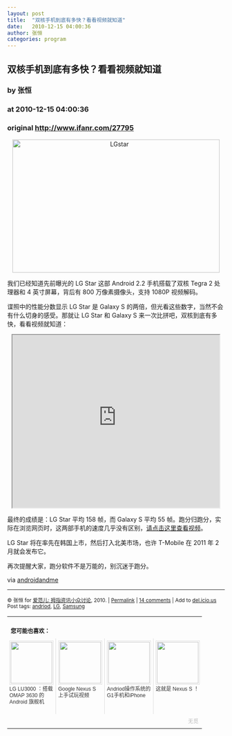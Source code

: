 ```yaml
---
layout: post
title:  "双核手机到底有多快？看看视频就知道"
date:   2010-12-15 04:00:36
author: 张恒
categories: program
---
```


## 双核手机到底有多快？看看视频就知道
### by 张恒
### at 2010-12-15 04:00:36
### original <http://www.ifanr.com/27795>

<p style="text-align:center"><img style="margin:0px auto;padding-left:0px;padding-right:0px;float:none;padding-top:0px;border-width:0px" src="http://www.ifanr.com/wp-content/uploads/2010/12/LGstar.jpg" border="0" alt="LGstar" width="480" height="308"></p><p>我们已经知道先前曝光的 LG Star 这部 Android 2.2 手机搭载了双核 Tegra 2 处理器和 4 英寸屏幕，背后有 800 万像素摄像头，支持 1080P 视频解码。</p><p>谍照中的性能分数显示 LG Star 是 Galaxy S 的两倍，但光看这些数字，当然不会有什么切身的感受。那就让 LG Star 和 Galaxy S 来一次比拼吧，双核到底有多快，看看视频就知道：</p><p style="text-align:center"> <iframe src="http://reader.googleusercontent.com/reader/embediframe?src=http://player.youku.com/player.php/sid/XMjI5NzU0NTYw/v.swf&amp;width=480&amp;height=400" width="480" height="400"></iframe></p><p>最终的成绩是：LG Star 平均 158 帧，而 Galaxy S 平均 55 帧。跑分归跑分，实际在浏览网页时，这两部手机的速度几乎没有区别，<a href="http://www.phonearena.com/news/LG-Star-could-launch-as-LG-Optimus-2X-to-promote-its-dual-core-power_id15307">请点击这里查看视频</a>。</p><p>LG Star 将在率先在韩国上市，然后打入北美市场，也许 T-Mobile 在 2011 年 2 月就会发布它。</p><p>再次提醒大家，跑分软件不是万能的，别沉迷于跑分。</p><p>via <a href="http://androidandme.com/2010/12/phones/lg-star-could-launch-as-optimus-2x-to-emphasize-its-dual-core-processor/?utm_source=feedburner&amp;utm_medium=feed&amp;utm_campaign=Feed%3A+androidandme+%28Android+and+Me%29&amp;utm_content=Google+Reader">androidandme</a></p><hr><p><small>© 张恒 for <a href="http://www.ifanr.com">爱范儿: 拇指资讯小众讨论</a>, 2010. | <a href="http://www.ifanr.com/27795">Permalink</a> | <a href="http://www.ifanr.com/27795#comments">14 comments</a> | Add to <a href="http://del.icio.us/post?url=http://www.ifanr.com/27795&amp;title=%E5%8F%8C%E6%A0%B8%E6%89%8B%E6%9C%BA%E5%88%B0%E5%BA%95%E6%9C%89%E5%A4%9A%E5%BF%AB%EF%BC%9F%E7%9C%8B%E7%9C%8B%E8%A7%86%E9%A2%91%E5%B0%B1%E7%9F%A5%E9%81%93">del.icio.us</a> <br> Post tags: <a href="http://www.ifanr.com/tag/andriod" rel="tag">andriod</a>, <a href="http://www.ifanr.com/tag/lg" rel="tag">LG</a>, <a href="http://www.ifanr.com/tag/samsung" rel="tag">Samsung</a><br> </small></p><table cellspacing="0" cellpadding="3" border="0"><tr><td colspan="4"><b><font size="-1" style="display:block!important;padding:20px 0 5px!important">您可能也喜欢：</font></b></td></tr><tr><td width="102" valign="top" style="padding:5px!important;margin:0!important"> <a title="LG LU3000 ：搭载 OMAP 3630 的 Android 旗舰机" style="text-decoration:none!important" href="http://www.wumii.com/ext/redirect.htm?url=http%3A%2F%2Fwww.ifanr.com%2F26478&amp;from=http%3A%2F%2Fwww.ifanr.com%2F27795"> <img style="margin:0!important;padding:2px!important;border:1px solid #dddddd!important;width:96px!important;height:96px!important" src="http://static.wumii.com/site_images/2010/11/29/1109462.jpg" width="96px" height="96px"><br> <font size="-1" color="#333333" style="display:block!important;line-height:15px!important;width:102px!important;font:12px/15px arial!important;height:60px!important;margin:3px 0 0 0!important;padding:0!important;overflow:hidden!important">LG LU3000 ：搭载 OMAP 3630 的 Android 旗舰机</font> </a></td><td width="102" valign="top" style="padding:5px!important;margin:0!important;border-left:1px solid #dddddd!important"> <a title="Google Nexus S 上手试玩视频" style="text-decoration:none!important" href="http://www.wumii.com/ext/redirect.htm?url=http%3A%2F%2Fwww.ifanr.com%2F27542&amp;from=http%3A%2F%2Fwww.ifanr.com%2F27795"> <img style="margin:0!important;padding:2px!important;border:1px solid #dddddd!important;width:96px!important;height:96px!important" src="http://static.wumii.com/site_images/2010/12/11/1230049.jpg" width="96px" height="96px"><br> <font size="-1" color="#333333" style="display:block!important;line-height:15px!important;width:102px!important;font:12px/15px arial!important;height:60px!important;margin:3px 0 0 0!important;padding:0!important;overflow:hidden!important">Google Nexus S 上手试玩视频</font> </a></td><td width="102" valign="top" style="padding:5px!important;margin:0!important;border-left:1px solid #dddddd!important"> <a title="Andriod操作系统的G1手机和iPhone" style="text-decoration:none!important" href="http://www.wumii.com/ext/redirect.htm?url=http%3A%2F%2Fwww.ifanr.com%2F691&amp;from=http%3A%2F%2Fwww.ifanr.com%2F27795"> <img style="margin:0!important;padding:2px!important;border:1px solid #dddddd!important;width:96px!important;height:96px!important" src="http://static.wumii.com/site_images/412578.png" width="96px" height="96px"><br> <font size="-1" color="#333333" style="display:block!important;line-height:15px!important;width:102px!important;font:12px/15px arial!important;height:60px!important;margin:3px 0 0 0!important;padding:0!important;overflow:hidden!important">Andriod操作系统的G1手机和iPhone</font> </a></td><td width="102" valign="top" style="padding:5px!important;margin:0!important;border-left:1px solid #dddddd!important"> <a title="这就是 Nexus S ！" style="text-decoration:none!important" href="http://www.wumii.com/ext/redirect.htm?url=http%3A%2F%2Fwww.ifanr.com%2F25406&amp;from=http%3A%2F%2Fwww.ifanr.com%2F27795"> <img style="margin:0!important;padding:2px!important;border:1px solid #dddddd!important;width:96px!important;height:96px!important" src="http://static.wumii.com/site_images/2010/11/12/962489.jpg" width="96px" height="96px"><br> <font size="-1" color="#333333" style="display:block!important;line-height:15px!important;width:102px!important;font:12px/15px arial!important;height:60px!important;margin:3px 0 0 0!important;padding:0!important;overflow:hidden!important">这就是 Nexus S ！</font> </a></td></tr><tr><td colspan="4" align="right"> <a style="text-decoration:none!important" href="http://www.wumii.com/widget/relatedItems.htm" title="无觅相关文章插件"> <font size="-1" color="#bbbbbb" style="display:block!important;font-family:arial!important;padding:5px 0!important;font-size:12px!important;color:#bbb!important">无觅</font> </a></td></tr></table>